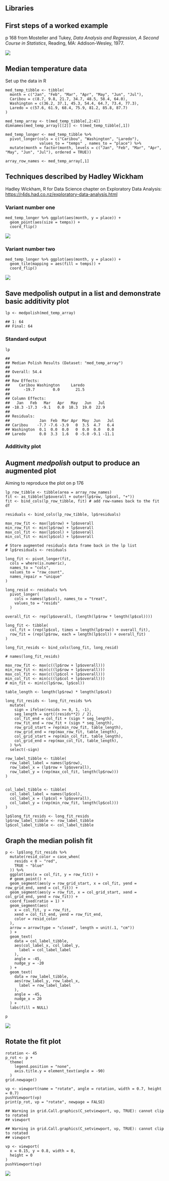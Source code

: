 ## Libraries

## First steps of a worked example

p 168 from Mosteller and Tukey, *Data Analysis and Regression, A Second
Course in Statistics*, Reading, MA: Addison-Wesley, 1977.

![](mosteller-tukey-1977-p168.jpg)

## Median temperature data

Set up the data in R

    med_temp_tibble <- tibble(
      month = c("Jan", "Feb", "Mar", "Apr", "May", "Jun", "Jul"),
      Caribou = c(8.7, 9.8, 21.7, 34.7, 48.5, 58.4, 64.0), 
      Washington = c(36.2, 37.1, 45.3, 54.4, 64.7, 73.4, 77.3), 
      Laredo = c(57.6, 61.9, 68.4, 75.9, 81.2, 85.8, 87.7)
    )

    med_temp_array <- t(med_temp_tibble[,2:4])
    dimnames(med_temp_array)[[2]] <- t(med_temp_tibble[,1])

    med_temp_longer <- med_temp_tibble %>% 
      pivot_longer(cols = c("Caribou", "Washington", "Laredo"), 
                   values_to = "temps" , names_to = "place") %>% 
      mutate(month = factor(month, levels = c("Jan", "Feb", "Mar", "Apr", "May", "Jun", "Jul"), ordered = TRUE))

    array_row_names <- med_temp_array[,1]

## Techniques described by Hadley Wickham

Hadley Wickham, R for Data Science chapter on Exploratory Data Analysis:
<https://r4ds.had.co.nz/exploratory-data-analysis.html> 

### Variant number one

    med_temp_longer %>% ggplot(aes(month, y = place)) +
      geom_point(aes(size = temps)) +
      coord_flip()

![](medpolish_files/figure-markdown_strict/unnamed-chunk-2-1.png)

### Variant number two

    med_temp_longer %>% ggplot(aes(month, y = place)) +
      geom_tile(mapping = aes(fill = temps)) +
      coord_flip()

![](medpolish_files/figure-markdown_strict/unnamed-chunk-3-1.png)

## Save medpolish output in a list and demonstrate basic additivity plot

    lp <- medpolish(med_temp_array)

    ## 1: 64
    ## Final: 64

### Standard output

    lp

    ## 
    ## Median Polish Results (Dataset: "med_temp_array")
    ## 
    ## Overall: 54.4
    ## 
    ## Row Effects:
    ##    Caribou Washington     Laredo 
    ##      -19.7        0.0       21.5 
    ## 
    ## Column Effects:
    ##   Jan   Feb   Mar   Apr   May   Jun   Jul 
    ## -18.3 -17.3  -9.1   0.0  10.3  19.0  22.9 
    ## 
    ## Residuals:
    ##             Jan  Feb  Mar Apr  May  Jun   Jul
    ## Caribou    -7.7 -7.6 -3.9   0  3.5  4.7   6.4
    ## Washington  0.1  0.0  0.0   0  0.0  0.0   0.0
    ## Laredo      0.0  3.3  1.6   0 -5.0 -9.1 -11.1

### Additivity plot

## Augment *medpolish* output to produce an augmented plot

Aiming to reproduce the plot on p 176

    lp_row_tibble <- tibble(area = array_row_names)
    fit <- as_tibble(lp$overall + outer(lp$row, lp$col, "+"))
    fit <- bind_cols(lp_row_tibble, fit) # add row-names back to the fit df

    residuals <- bind_cols(lp_row_tibble, lp$residuals)

    max_row_fit <- max(lp$row) + lp$overall
    min_row_fit <- min(lp$row) + lp$overall
    max_col_fit <- max(lp$col) + lp$overall
    min_col_fit <- min(lp$col) + lp$overall

    # Store augmented residuals data frame back in the lp list
    # lp$residuals <- residuals

    long_fit <- pivot_longer(fit,
      cols = where(is.numeric),
      names_to = "cols",
      values_to = "raw_count",
      names_repair = "unique"
    )

    long_resid <- residuals %>%
      pivot_longer(
        cols = names(lp$col), names_to = "treat",
        values_to = "resids"
      )

    overall_fit <- rep(lp$overall, (length(lp$row * length(lp$col))))

    long_fit <- tibble(
      col_fit = (rep(lp$col, times = length(lp$row)) + overall_fit),
      row_fit = (rep(lp$row, each = length(lp$col)) + overall_fit)
    )

    long_fit_resids <- bind_cols(long_fit, long_resid)

    # names(long_fit_resids)

    max_row_fit <- max(c((lp$row + lp$overall)))
    min_row_fit <- min(c((lp$row + lp$overall)))
    max_col_fit <- max(c((lp$col + lp$overall)))
    min_col_fit <- min(c((lp$col + lp$overall)))
    # min_fit <- min(c(lp$row, lp$col))

    table_length <- length(lp$row) * length(lp$col)

    long_fit_resids <- long_fit_resids %>%
      mutate(
        sign = ifelse(resids >= 0, 1, -1),
        seg_length = sqrt((resids**2) / 2),
        col_fit_end = col_fit + (sign * seg_length),
        row_fit_end = row_fit + (sign * seg_length),
        row_grid_start = rep(min_row_fit, table_length),
        row_grid_end = rep(max_row_fit, table_length),
        col_grid_start = rep(min_col_fit, table_length),
        col_grid_end = rep(max_col_fit, table_length),
      ) %>%
      select(-sign)

    row_label_tibble <- tibble(
      row_label_label = names(lp$row),
      row_label_x = (lp$row + lp$overall),
      row_label_y = (rep(max_col_fit, length(lp$row)))
    )


    col_label_tibble <- tibble(
      col_label_label = names(lp$col),
      col_label_x = (lp$col + lp$overall),
      col_label_y = (rep(min_row_fit, length(lp$col)))
    )

    lp$long_fit_resids <- long_fit_resids
    lp$row_label_tibble <- row_label_tibble
    lp$col_label_tibble <- col_label_tibble

## Graph the median polish fit

    p <- lp$long_fit_resids %>%
      mutate(resid_color = case_when(
        resids < 0 ~ "red",
        TRUE ~ "blue"
      )) %>% 
      ggplot(aes(x = col_fit, y = row_fit)) +
      # geom_point() +
      geom_segment(aes(y = row_grid_start, x = col_fit, yend = row_grid_end, xend = col_fit)) +
      geom_segment(aes(y = row_fit, x = col_grid_start, xend = col_grid_end, yend = row_fit)) +
      coord_fixed(ratio = 1) +
      geom_segment(aes(
        x = col_fit, y = row_fit,
        xend = col_fit_end, yend = row_fit_end,
        color = resid_color
      ),
      arrow = arrow(type = "closed", length = unit(.1, "cm"))
      ) +
      geom_text(
        data = col_label_tibble,
        aes(col_label_x, col_label_y,
          label = col_label_label
        ),
        angle = -45,
        nudge_y = -20
      ) +
      geom_text(
        data = row_label_tibble,
        aes(row_label_y, row_label_x,
          label = row_label_label
        ),
        angle = -45,
        nudge_x = 20
      ) +
      labs(fill = NULL)

    p

![](medpolish_files/figure-markdown_strict/unnamed-chunk-7-1.png)

## Rotate the fit plot

    rotation <- 45
    p_rot <- p +
      theme(
        legend.position = "none",
        axis.title.y = element_text(angle = -90)
      )
    grid.newpage()

    vp <- viewport(name = "rotate", angle = rotation, width = 0.7, height = 0.7)
    pushViewport(vp)
    print(p_rot, vp = "rotate", newpage = FALSE)

    ## Warning in grid.Call.graphics(C_setviewport, vp, TRUE): cannot clip to rotated
    ## viewport

    ## Warning in grid.Call.graphics(C_setviewport, vp, TRUE): cannot clip to rotated
    ## viewport

    vp <- viewport(
      x = 0.15, y = 0.8, width = 0,
      height = 0
    )
    pushViewport(vp)

![](medpolish_files/figure-markdown_strict/unnamed-chunk-8-1.png)
